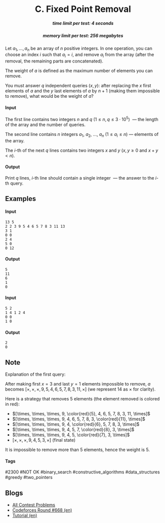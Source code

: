 <h1 style='text-align: center;'> C. Fixed Point Removal</h1>

<h5 style='text-align: center;'>time limit per test: 4 seconds</h5>
<h5 style='text-align: center;'>memory limit per test: 256 megabytes</h5>

Let $a_1, \ldots, a_n$ be an array of $n$ positive integers. In one operation, you can choose an index $i$ such that $a_i = i$, and remove $a_i$ from the array (after the removal, the remaining parts are concatenated).

The weight of $a$ is defined as the maximum number of elements you can remove.

You must answer $q$ independent queries $(x, y)$: after replacing the $x$ first elements of $a$ and the $y$ last elements of $a$ by $n+1$ (making them impossible to remove), what would be the weight of $a$?

#### Input

The first line contains two integers $n$ and $q$ ($1 \le n, q \le 3 \cdot 10^5$)  — the length of the array and the number of queries.

The second line contains $n$ integers $a_1$, $a_2$, ..., $a_n$ ($1 \leq a_i \leq n$) — elements of the array.

The $i$-th of the next $q$ lines contains two integers $x$ and $y$ ($x, y \ge 0$ and $x+y < n$).

#### Output

Print $q$ lines, $i$-th line should contain a single integer  — the answer to the $i$-th query.

## Examples

#### Input


```text
13 5
2 2 3 9 5 4 6 5 7 8 3 11 13
3 1
0 0
2 4
5 0
0 12
```
#### Output


```text
5
11
6
1
0
```
#### Input


```text
5 2
1 4 1 2 4
0 0
1 0
```
#### Output


```text
2
0
```
## Note

Explanation of the first query:

After making first $x = 3$ and last $y = 1$ elements impossible to remove, $a$ becomes $[\times, \times, \times, 9, 5, 4, 6, 5, 7, 8, 3, 11, \times]$ (we represent $14$ as $\times$ for clarity).

Here is a strategy that removes $5$ elements (the element removed is colored in red):

* $[\times, \times, \times, 9, \color{red}{5}, 4, 6, 5, 7, 8, 3, 11, \times]$
* $[\times, \times, \times, 9, 4, 6, 5, 7, 8, 3, \color{red}{11}, \times]$
* $[\times, \times, \times, 9, 4, \color{red}{6}, 5, 7, 8, 3, \times]$
* $[\times, \times, \times, 9, 4, 5, 7, \color{red}{8}, 3, \times]$
* $[\times, \times, \times, 9, 4, 5, \color{red}{7}, 3, \times]$
* $[\times, \times, \times, 9, 4, 5, 3, \times]$ (final state)

It is impossible to remove more than $5$ elements, hence the weight is $5$.



#### Tags 

#2300 #NOT OK #binary_search #constructive_algorithms #data_structures #greedy #two_pointers 

## Blogs
- [All Contest Problems](../Codeforces_Round_668_(Div._1).md)
- [Codeforces Round #668 (en)](../blogs/Codeforces_Round_668_(en).md)
- [Tutorial (en)](../blogs/Tutorial_(en).md)
